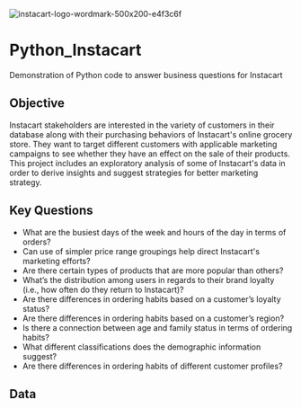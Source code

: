 ![instacart-logo-wordmark-500x200-e4f3c6f](https://github.com/mflahan/Python_Instacart/assets/156682747/59013ba2-7caa-4b24-88bd-0cf75d3040b3)

# Python_Instacart
Demonstration of Python code to answer business questions for Instacart
## Objective
Instacart stakeholders are interested in the variety of customers in their database along with their purchasing behaviors of Instacart's online grocery store. 
They want to target different customers with applicable marketing campaigns to see whether they have an effect on the sale of their products.
This project includes an exploratory analysis of some of Instacart's data in order to derive insights and suggest strategies for better marketing strategy.
## Key Questions
- What are the busiest days of the week and hours of the day in terms of orders?
- Can use of simpler price range groupings help direct Instacart's marketing efforts?
- Are there certain types of products that are more popular than others?
- What’s the distribution among users in regards to their brand loyalty (i.e., how often do they return to Instacart)?
- Are there differences in ordering habits based on a customer’s loyalty status?
- Are there differences in ordering habits based on a customer’s region?
- Is there a connection between age and family status in terms of ordering habits?
- What different classifications does the demographic information suggest?
- Are there differences in ordering habits of different customer profiles?
## Data

